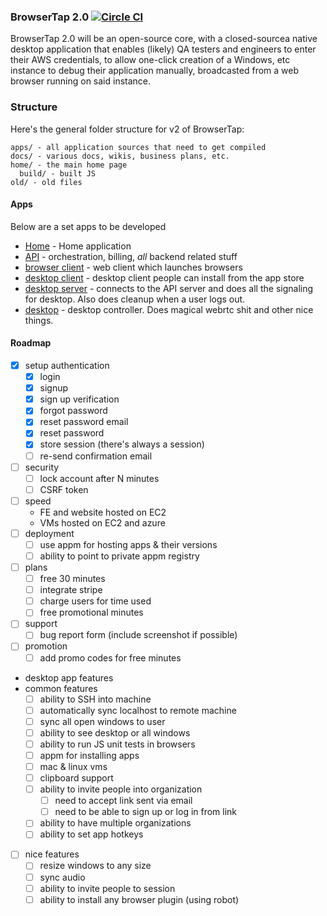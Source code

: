 ### BrowserTap 2.0 [![Circle CI](https://circleci.com/gh/crcn/browsertap.svg?style=svg&circle-token=a50ad3ec92fd16e704ce88523ca0af5a77a15cbe)](https://circleci.com/gh/crcn/browsertap)


BrowserTap 2.0 will be an open-source core, with a closed-sourcea native desktop application that enables (likely) QA testers and engineers to enter their AWS credentials, to allow one-click creation of a Windows, etc instance to debug their application manually, broadcasted from a web browser running on said instance.


### Structure

Here's the general folder structure for v2 of BrowserTap:

```
apps/ - all application sources that need to get compiled
docs/ - various docs, wikis, business plans, etc.
home/ - the main home page
  build/ - built JS 
old/ - old files
```

#### Apps 

Below are a set apps to be developed

- [Home](./apps/home) - Home application
- [API](./apps/api) - orchestration, billing, *all* backend related stuff
- [browser client](./apps/browser-client) - web client which launches browsers
- [desktop client](./apps/desktop-client) - desktop client people can install from the app store
- [desktop server](./apps/desktop-server) - connects to the API server and does all the signaling for desktop. Also does cleanup when a user logs out.
- [desktop](./apps/desktop) - desktop controller. Does magical webrtc shit and other nice things.

#### Roadmap

- [x] setup authentication
  - [x] login
  - [x] signup
  - [x] sign up verification
  - [x] forgot password
  - [x] reset password email
  - [x] reset password
  - [x] store session (there's always a session)
  - [ ] re-send confirmation email
- [ ] security
  - [ ] lock account after N minutes
  - [ ] CSRF token
- [ ] speed
  - FE and website hosted on EC2
  - VMs hosted on EC2 and azure
- [ ] deployment
  - [ ] use appm for hosting apps & their versions
  - [ ] ability to point to private appm registry
- [ ] plans
  - [ ] free 30 minutes
  - [ ] integrate stripe
  - [ ] charge users for time used
  - [ ] free promotional minutes
- [ ] support
  - [ ] bug report form (include screenshot if possible)
- [ ] promotion
  - [ ] add promo codes for free minutes
- desktop app features
- common features
  - [ ] ability to SSH into machine
  - [ ] automatically sync localhost to remote machine
  - [ ] sync all open windows to user
  - [ ] ability to see desktop or all windows
  - [ ] ability to run JS unit tests in browsers
  - [ ] appm for installing apps
  - [ ] mac & linux vms
  - [ ] clipboard support
  - [ ] ability to invite people into organization
    - [ ] need to accept link sent via email
    - [ ] need to be able to sign up or log in from link
  - [ ] ability to have multiple organizations
  - [ ] ability to set app hotkeys
- [ ] nice features
  - [ ] resize windows to any size
  - [ ] sync audio
  - [ ] ability to invite people to session
  - [ ] ability to install any browser plugin (using robot)